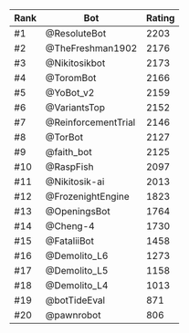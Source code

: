 Rank|Bot|Rating
---|---|---
#1|@ResoluteBot|2203
#2|@TheFreshman1902|2176
#3|@Nikitosikbot|2173
#4|@ToromBot|2166
#5|@YoBot_v2|2159
#6|@VariantsTop|2152
#7|@ReinforcementTrial|2146
#8|@TorBot|2127
#9|@faith_bot|2125
#10|@RaspFish|2097
#11|@Nikitosik-ai|2013
#12|@FrozenightEngine|1823
#13|@OpeningsBot|1764
#14|@Cheng-4|1730
#15|@FataliiBot|1458
#16|@Demolito_L6|1273
#17|@Demolito_L5|1158
#18|@Demolito_L4|1013
#19|@botTideEval|871
#20|@pawnrobot|806
